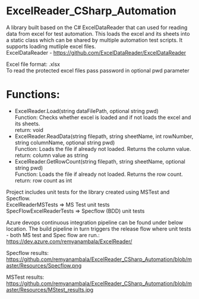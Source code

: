 # ExcelReader_CSharp_Automation
              
A library built based on the C# ExcelDataReader that can used for reading data from excel for test automation. This loads the excel and its sheets into a static class which can be shared by multiple automation test scripts. It supports loading mutliple excel files.    
ExcelDataReader - https://github.com/ExcelDataReader/ExcelDataReader

Excel file format: .xlsx    
To read the protected excel files pass password in optional pwd parameter

# Functions:   
- ExcelReader.Load(string dataFilePath, optional string pwd)     
   Function: Checks whether excel is loaded and if not loads the excel and its sheets.     
   return: void    
- ExcelReader.ReadData(string filepath, string sheetName, int rowNumber, string columnName, optional string pwd)      
   Function: Loads the file if already not loaded. Returns the column value.    
   return: column value as string    
- ExcelReader.GetRowCount(string filepath, string sheetName, optional string pwd)       
  Function: Loads the file if already not loaded. Returns the row count.     
  return: row count as int   

Project includes unit tests for the library created using MSTest and Specflow.    
ExcelReaderMSTests => MS Test unit tests    
SpecFlowExcelReaderTests => Specflow (BDD) unit tests

Azure devops continuous integration pipeline can be found under below location. The build pipeline in turn triggers the release flow where unit tests  - both MS test and Spec flow are run.:  
https://dev.azure.com/remyanambala/ExcelReader/    

Specflow results:   
https://github.com/remyanambala/ExcelReader_CSharp_Automation/blob/master/Resources/Specflow.png

MSTest results:  
https://github.com/remyanambala/ExcelReader_CSharp_Automation/blob/master/Resources/MStest_results.jpg
